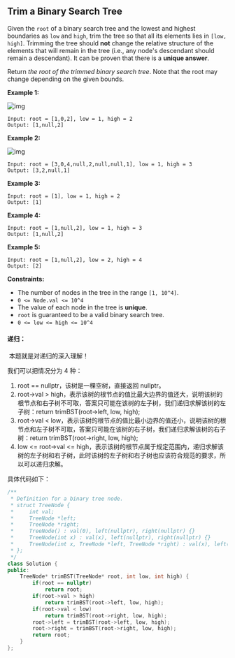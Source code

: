## Trim a Binary Search Tree

Given the `root` of a binary search tree and the lowest and highest boundaries as `low` and `high`, trim the tree so that all its elements lies in `[low, high]`. Trimming the tree should **not** change the relative structure of the elements that will remain in the tree (i.e., any node's descendant should remain a descendant). It can be proven that there is a **unique answer**.

Return *the root of the trimmed binary search tree*. Note that the root may change depending on the given bounds.

**Example 1:**

![img](https://assets.leetcode.com/uploads/2020/09/09/trim1.jpg)

```
Input: root = [1,0,2], low = 1, high = 2
Output: [1,null,2]
```

**Example 2:**

![img](https://assets.leetcode.com/uploads/2020/09/09/trim2.jpg)

```
Input: root = [3,0,4,null,2,null,null,1], low = 1, high = 3
Output: [3,2,null,1]
```

**Example 3:**

```
Input: root = [1], low = 1, high = 2
Output: [1]
```

**Example 4:**

```
Input: root = [1,null,2], low = 1, high = 3
Output: [1,null,2]
```

**Example 5:**

```
Input: root = [1,null,2], low = 2, high = 4
Output: [2]
```

**Constraints:**

- The number of nodes in the tree in the range `[1, 10^4]`.
- `0 <= Node.val <= 10^4`
- The value of each node in the tree is **unique**.
- `root` is guaranteed to be a valid binary search tree.
- `0 <= low <= high <= 10^4`

#### 递归：

​		本题就是对递归的深入理解！

我们可以把情况分为 4 种：

1. root == nullptr，该树是一棵空树，直接返回 nullptr。
2. root->val > high，表示该树的根节点的值比最大边界的值还大，说明该树的根节点和右子树不可取，答案只可能在该树的左子树，我们递归求解该树的左子树：return trimBST(root->left, low, high);
3. root->val < low，表示该树的根节点的值比最小边界的值还小，说明该树的根节点和左子树不可取，答案只可能在该树的右子树，我们递归求解该树的右子树：return trimBST(root->right, low, high);
4. low <= root->val <= high，表示该树的根节点属于规定范围内，递归求解该树的左子树和右子树，此时该树的左子树和右子树也应该符合规范的要求，所以可以递归求解。

具体代码如下：

```c++
/**
 * Definition for a binary tree node.
 * struct TreeNode {
 *     int val;
 *     TreeNode *left;
 *     TreeNode *right;
 *     TreeNode() : val(0), left(nullptr), right(nullptr) {}
 *     TreeNode(int x) : val(x), left(nullptr), right(nullptr) {}
 *     TreeNode(int x, TreeNode *left, TreeNode *right) : val(x), left(left), right(right) {}
 * };
 */
class Solution {
public:
    TreeNode* trimBST(TreeNode* root, int low, int high) {
        if(root == nullptr)
            return root;
        if(root->val > high)
            return trimBST(root->left, low, high);
        if(root->val < low)
            return trimBST(root->right, low, high);
        root->left = trimBST(root->left, low, high);
        root->right = trimBST(root->right, low, high);
        return root;
    }
};
```

